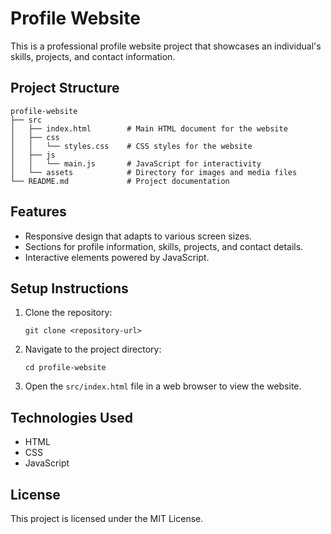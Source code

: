 # Profile Website

This is a professional profile website project that showcases an individual's skills, projects, and contact information.

## Project Structure

```
profile-website
├── src
│   ├── index.html        # Main HTML document for the website
│   ├── css
│   │   └── styles.css    # CSS styles for the website
│   ├── js
│   │   └── main.js       # JavaScript for interactivity
│   └── assets            # Directory for images and media files
└── README.md             # Project documentation
```

## Features

- Responsive design that adapts to various screen sizes.
- Sections for profile information, skills, projects, and contact details.
- Interactive elements powered by JavaScript.

## Setup Instructions

1. Clone the repository:
   ```
   git clone <repository-url>
   ```

2. Navigate to the project directory:
   ```
   cd profile-website
   ```

3. Open the `src/index.html` file in a web browser to view the website.

## Technologies Used

- HTML
- CSS
- JavaScript

## License

This project is licensed under the MIT License.